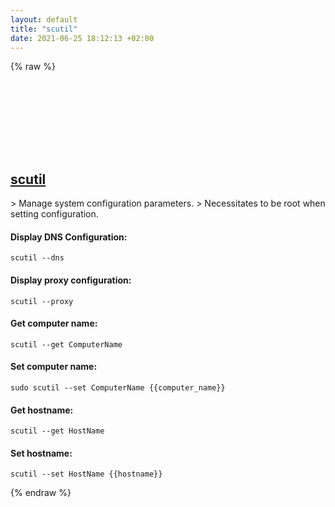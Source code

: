 ```yaml
---
layout: default
title: "scutil"
date: 2021-06-25 18:12:13 +02:00
---
```

{% raw %}
<h2 id="scutil">
  <a href="/en/osx/scutil.html">scutil</a> <a href="#scutil"><svg class="icon">
    <use href="/assets/images/unicode_sprite.svg#link" />
  </svg></a>
</h2>
> Manage system configuration parameters.
> Necessitates to be root when setting configuration.

#### Display DNS Configuration:
```shell
scutil --dns
```
#### Display proxy configuration:
```shell
scutil --proxy
```
#### Get computer name:
```shell
scutil --get ComputerName
```
#### Set computer name:
```shell
sudo scutil --set ComputerName {{computer_name}}
```
#### Get hostname:
```shell
scutil --get HostName
```
#### Set hostname:
```shell
scutil --set HostName {{hostname}}
```
{% endraw %}